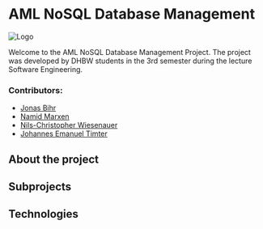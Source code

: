 # AML NoSQL Database Management
 
![Logo](https://camo.githubusercontent.com/56e5b3ff318abcb79a283885b9de8c3422ed36c3/68747470733a2f2f656c656d656e746965732e636f6d2f696d616765732f616d6c2d64617461626173652d6d616e6167656d656e742d6c6f676f2d736d616c6c2e6a7067)

Welcome to the AML NoSQL Database Management Project.
The project was developed by DHBW students in the 3rd semester during the lecture Software Engineering.

### Contributors:
- [Jonas Bihr](https://github.com/Rhib)
- [Namid Marxen](https://github.com/NamidM)
- [Nils-Christopher Wiesenauer](https://github.com/NurNils)
- [Johannes Emanuel Timter](https://github.com/UdolfSeelenfrost)

## About the project

## Subprojects

## Technologies

